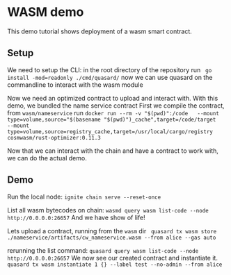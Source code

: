 # WASM demo

This demo tutorial shows deployment of a wasm smart contract.

## Setup
We need to setup the CLI:
in the root directory of the repository run
``` go install -mod=readonly ./cmd/quasard/```
now we can use quasard on the commandline to interact with the wasm module

Now we need an optimized contract to  upload and interact with. With this demo, we bundled the name service contract
First we compile the contract, from `wasm/nameservice` run 
```docker run --rm -v "$(pwd)":/code   --mount type=volume,source="$(basename "$(pwd)")_cache",target=/code/target   --mount type=volume,source=registry_cache,target=/usr/local/cargo/registry   cosmwasm/rust-optimizer:0.11.3```

Now that we can interact with the chain and have a contract to work with, we can do the actual demo.

## Demo
Run the local node:
```ignite chain serve --reset-once```

List all wasm bytecodes on chain:
```wasmd query wasm list-code --node http://0.0.0.0:26657```
And we have show of life!

Lets upload a contract, running from the `wasm` dir
``` quasard tx wasm store ./nameservice/artifacts/cw_nameservice.wasm --from alice --gas auto```

rerunning the list command:
```quasard query wasm list-code --node http://0.0.0.0:26657```
We now see our created contract and instantiate it.
```quasard tx wasm instantiate 1 {} --label test --no-admin --from alice```
